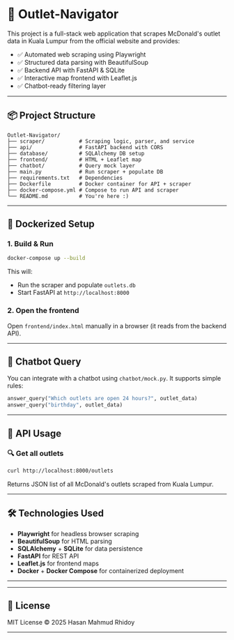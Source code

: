 # 🍟 Outlet-Navigator

This project is a full-stack web application that scrapes McDonald's outlet data in Kuala Lumpur from the official website and provides:

- ✅ Automated web scraping using Playwright
- ✅ Structured data parsing with BeautifulSoup
- ✅ Backend API with FastAPI & SQLite
- ✅ Interactive map frontend with Leaflet.js
- ✅ Chatbot-ready filtering layer

---

## 📦 Project Structure
```
Outlet-Navigator/
├── scraper/           # Scraping logic, parser, and service
├── api/               # FastAPI backend with CORS
├── database/          # SQLAlchemy DB setup
├── frontend/          # HTML + Leaflet map
├── chatbot/           # Query mock layer
├── main.py            # Run scraper + populate DB
├── requirements.txt   # Dependencies
├── Dockerfile         # Docker container for API + scraper
├── docker-compose.yml # Compose to run API and scraper
└── README.md          # You're here :)
```

---

## 🐳 Dockerized Setup

### 1. Build & Run
```bash
docker-compose up --build
```
This will:
- Run the scraper and populate `outlets.db`
- Start FastAPI at `http://localhost:8000`

### 2. Open the frontend
Open `frontend/index.html` manually in a browser (it reads from the backend API).

---
## 🧠 Chatbot Query
You can integrate with a chatbot using `chatbot/mock.py`. It supports simple rules:
```python
answer_query("Which outlets are open 24 hours?", outlet_data)
answer_query("birthday", outlet_data)
```
---
## 📡 API Usage

### 🔍 Get all outlets
```bash
curl http://localhost:8000/outlets
```
Returns JSON list of all McDonald's outlets scraped from Kuala Lumpur.

---

## 🛠 Technologies Used
- **Playwright** for headless browser scraping
- **BeautifulSoup** for HTML parsing
- **SQLAlchemy** + **SQLite** for data persistence
- **FastAPI** for REST API
- **Leaflet.js** for frontend maps
- **Docker** + **Docker Compose** for containerized deployment

---

---

## 📄 License
MIT License © 2025 Hasan Mahmud Rhidoy

---